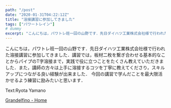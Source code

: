 ```yaml
---
path: "/post"
date: "2020-01-31T04:22:12Z"
title: "溶接講習に参加してきました"
tags: ["パワートレイン"]
# dummy
excerpt: "こんにちは，パワトレ班一回の山野です．先日ダイハツ工業株式会社様で行われた溶接講習に参加してきました．講習では，板材二枚を繋ぎ合わせる基本的なことからパイプのT字溶接まで，実践で役に立つことをたくさ..."
---
```


こんにちは，パワトレ班一回の山野です．先日ダイハツ工業株式会社様で行われた溶接講習に参加してきました．講習では，板材二枚を繋ぎ合わせる基本的なことからパイプのT字溶接まで，実践で役に立つことをたくさん教えていただきました．また，講師の方々は上手に溶接するコツを丁寧に教えてくださり，スキルアップにつながる良い経験が出来ました．
今回の講習で学んだことを最大限活かせるよう練習に励みたいと思います．

Text:Ryota Yamano

[Grandelfino - Home](http://www.grandelfino.net/)